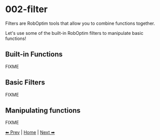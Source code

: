 002-filter
==========

Filters are RobOptim tools that allow you to combine functions together.

Let's use some of the built-in RobOptim filters to manipulate basic functions!


Built-in Functions
------------------

FIXME

Basic Filters
-------------

FIXME

Manipulating functions
----------------------

FIXME



[⬅ Prev][ex1] | [Home][main] | [Next ➡][ex3]

 [main]: https://github.com/roboptim/roboptim-tutorial/
 [ex1]: https://github.com/roboptim/roboptim-tutorial/tree/master/src/001-function
 [ex3]: https://github.com/roboptim/roboptim-tutorial/tree/master/src/003-hs71
